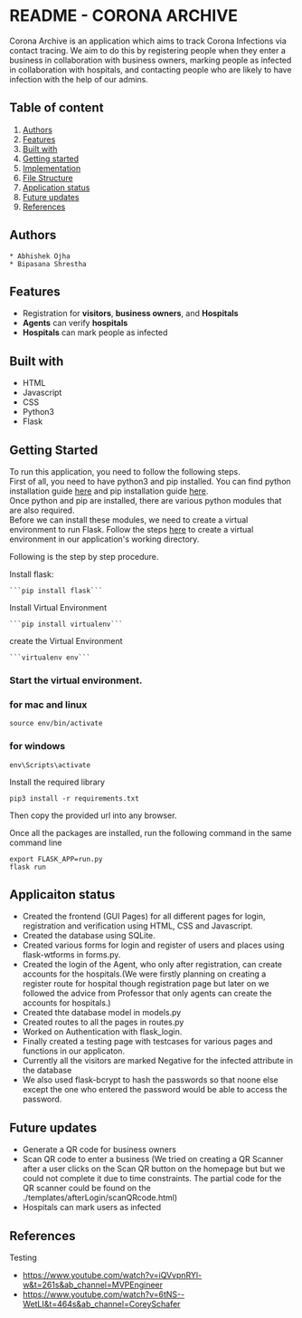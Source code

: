 # README - CORONA ARCHIVE
Corona Archive is an application which aims to track Corona Infections via contact tracing. We aim to do this by registering people when they enter a business in collaboration with business owners, marking people as infected in collaboration with hospitals, and contacting people who are likely to have infection with the help of our admins. 


## Table of content
1. [Authors](#a)
2. [Features](#f)
3. [Built with](#bw)
4. [Getting started](#gs)
5. [Implementation](#i)
6. [File Structure](#fs)
7. [Application status](#as)
8. [Future updates](#fu)
9. [References](#r)

## <a name="a">Authors</a>
    * Abhishek Ojha
    * Bipasana Shrestha

## <a name="f">Features</a>
- Registration for **visitors**, **business owners**, and **Hospitals**
- **Agents** can verify **hospitals**
- **Hospitals** can mark people as infected


## <a name="bw">Built with</a>
* HTML
* Javascript
* CSS
* Python3
* Flask

## <a name="gs">Getting Started</a>
To run this application, you need to follow the following steps.\
First of all, you need to have python3 and pip installed. You can find python installation guide [here](https://www.python.org/downloads/) and pip installation guide [here](https://pip.pypa.io/en/stable/installation/). \
Once python and pip are installed, there are various python modules that are also required. \
Before we can install these modules, we need to create a virtual environment to run Flask. Follow the steps [here](https://flask.palletsprojects.com/en/2.0.x/installation/) to create a virtual environment in our application's working directory. <br>

Following is the step by step procedure. <br>

Install flask:

    ```pip install flask```

Install Virtual Environment 

    ```pip install virtualenv```

create the Virtual Environment

    ```virtualenv env```

### Start the virtual environment.
### for mac and linux
    
    source env/bin/activate

### for windows

    env\Scripts\activate 

Install the required library
```
pip3 install -r requirements.txt
```
Then copy the provided url into any browser.

Once all the packages are installed, run the following command in the same command line

    export FLASK_APP=run.py
    flask run

## <a name="as">Applicaiton status</a>
* Created the frontend (GUI Pages) for all different pages for login, registration and verification using HTML, CSS and Javascript.
* Created the database using SQLite.
* Created various forms for login and register of users and places using flask-wtforms in forms.py.
* Created the login of the Agent, who only after registration, can create accounts for the hospitals.(We were firstly planning on creating a  register route for hospital though registration page but later on we followed the advice from Professor that only agents can create the accounts for hospitals.)
* Created thte database model in models.py
* Created routes to all the pages in routes.py
* Worked on Authentication with flask_login.
* Finally created a testing page with testcases for various pages and functions in our applicaton.
* Currently all the visitors are marked Negative for the infected attribute in the database
* We also used flask-bcrypt to hash the passwords so that noone else except the one who entered the password would be able to access the password.

## <a name="fu">Future updates</a>
* Generate a QR code for business owners
* Scan QR code to enter a business (We tried on creating a QR Scanner after a user clicks on the Scan QR button on the homepage but but we could not complete it due to time constraints. The partial code for the QR scanner could be found on the ./templates/afterLogin/scanQRcode.html)
* Hospitals can mark users as infected

## <a name="r">References</a>
Testing
- https://www.youtube.com/watch?v=iQVvpnRYl-w&t=261s&ab_channel=MVPEngineer
- https://www.youtube.com/watch?v=6tNS--WetLI&t=464s&ab_channel=CoreySchafer
